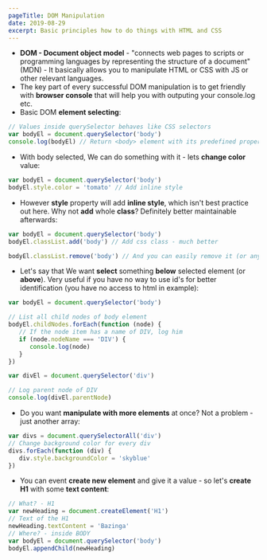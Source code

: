 ```yaml
---
pageTitle: DOM Manipulation
date: 2019-08-29
excerpt: Basic principles how to do things with HTML and CSS
---
```


* **DOM - Document object model** - "connects web pages to scripts or programming languages by representing the structure of a document" (MDN)  - It basically allows you to manipulate HTML or CSS with JS or other relevant languages.
* The key part of every successful DOM manipulation is to get friendly with **browser console** that will help you with outputing your console.log etc.
* Basic DOM **element selecting**:

````Javascript
// Values inside querySelector behaves like CSS selectors
var bodyEl = document.querySelector('body')
console.log(bodyEl) // Return <body> element with its predefined properties and methods
````

* With body selected, We can do something with it - lets **change color** value:

````Javascript
var bodyEl = document.querySelector('body')
bodyEl.style.color = 'tomato' // Add inline style
````

* However **style** property will add **inline style**, which isn't best practice out here. Why not **add** whole **class**? Definitely better maintainable afterwards:

````Javascript
var bodyEl = document.querySelector('body')
bodyEl.classList.add('body') // Add css class - much better

bodyEl.classList.remove('body') // And you can easily remove it (or any other)
````

* Let's say that We want **select** something **below** selected element (or **above**). Very useful if you have no way to use id's for better identification (you have no access to html in example):

````Javascript
var bodyEl = document.querySelector('body')

// List all child nodes of body element
bodyEl.childNodes.forEach(function (node) {
   // If the node item has a name of DIV, log him
   if (node.nodeName === 'DIV') {
      console.log(node)
   }
})
````

````Javascript
var divEl = document.querySelector('div')

// Log parent node of DIV
console.log(divEl.parentNode)
````

* Do you want **manipulate with more elements** at once? Not a problem - just another array:

````Javascript
var divs = document.querySelectorAll('div')
// Change background color for every div
divs.forEach(function (div) {
   div.style.backgroundColor = 'skyblue'
})
````

* You can event **create new element** and give it a value - so let's **create H1** with some **text content**:

````Javascript
// What? - H1
var newHeading = document.createElement('H1')
// Text of the H1
newHeading.textContent = 'Bazinga'
// Where? - inside BODY
var bodyEl = document.querySelector('body')
bodyEl.appendChild(newHeading)
````